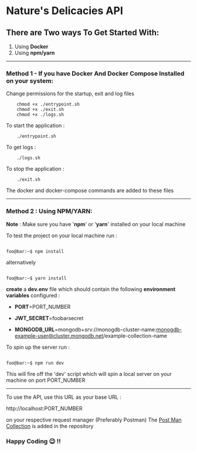 # Nature's Delicacies API

## There are Two ways To Get Started With:

1.  Using **Docker**
2.  Using **npm/yarn**

<hr></hr>

### Method 1 - If you have Docker And Docker Compose Installed on your system:

Change permissions for the startup, exit and log files

```console
    chmod +x ./entrypoint.sh
    chmod +x ./exit.sh
    chmod +x ./logs.sh
```

To start the application :

```console
    ./entrypoint.sh
```

To get logs :

```console
    ./logs.sh
```

To stop the application :

```console
    ./exit.sh
```

The docker and docker-compose commands are added to these files

<hr>

### Method 2 : Using NPM/YARN:

**Note** : Make sure you have '**npm**' or '**yarn**' installed on your local machine

To test the project on your local machine run :

```console

foo@bar:~$ npm install

```

alternatively

```console

foo@bar:~$ yarn install

```

**create** a **dev.env** file which should contain the following **environment variables** configured :

- **PORT**=PORT_NUMBER

- **JWT_SECRET**=foobarsecret

- **MONGODB_URL**=mongodb+srv://monogdb-cluster-name:monogdb-example-user@cluster.mongodb.net/example-collection-name

To spin up the server run :

```console

foo@bar:~$ npm run dev

```

This will fire off the 'dev' script which will spin a local server on your machine on port PORT_NUMBER

  <hr></hr>

To use the API, use this URL as your base URL :

http://localhost:PORT_NUMBER

on your respective request manager (Preferably Postman)
The [Post Man Collection](https://github.com/Fast-n-fresh/ff-backend-api/blob/main/fast_n_fresh_api.postman_collection.json) is added in the repository

### Happy Coding :wink: !!
